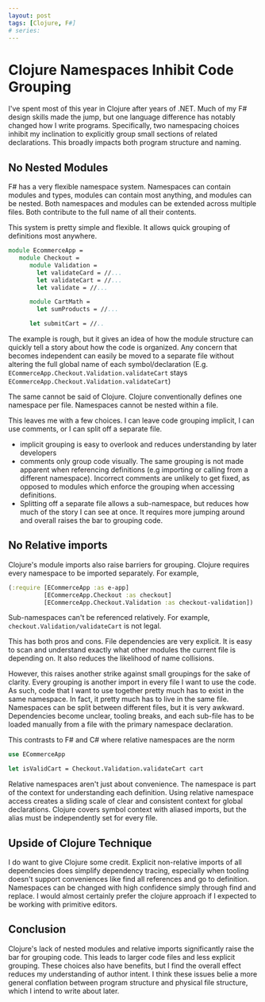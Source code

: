 ```yaml
---
layout: post
tags: [Clojure, F#]
# series: 
---
```


# Clojure Namespaces Inhibit Code Grouping

I've spent most of this year in Clojure after years of .NET. Much of my F# design skills made the jump, but one language difference has notably changed how I write programs. Specifically, two namespacing choices inhibit my inclination to explicitly group small sections of related declarations. This broadly impacts both program structure and naming.

## No Nested Modules

F# has a very flexible namespace system. Namespaces can contain modules and types, modules can contain most anything, and modules can be nested. Both namespaces and modules can be extended across multiple files. Both contribute to the full name of all their contents.

This system is pretty simple and flexible. It allows quick grouping of definitions most anywhere.
```fsharp
module EcommerceApp = 
   module Checkout = 
      module Validation = 
        let validateCard = //...
        let validateCart = //...
        let validate = //...

      module CartMath = 
        let sumProducts = //...

      let submitCart = //..
```

The example is rough, but it gives an idea of how the module structure can quickly tell a story about how the code is organized. Any concern that becomes independent can easily be moved to a separate file without altering the full global name of each symbol/declaration (E.g. `ECommerceApp.Checkout.Validation.validateCart` stays `ECommerceApp.Checkout.Validation.validateCart`)

The same cannot be said of Clojure. Clojure conventionally defines one namespace per file. Namespaces cannot be nested within a file.

This leaves me with a few choices. I can leave code grouping implicit, I can use comments, or I can split off a separate file.
- implicit grouping is easy to overlook and reduces understanding by later developers
- comments only group code visually. The same grouping is not made apparent when referencing definitions (e.g importing or calling from a different namespace). Incorrect comments are unlikely to get fixed, as opposed to modules which enforce the grouping when accessing definitions.
- Splitting off a separate file allows a sub-namespace, but reduces how much of the story I can see at once. It requires more jumping around and overall raises the bar to grouping code.


## No Relative imports

Clojure's module imports also raise barriers for grouping. Clojure requires every namespace to be imported separately. For example,
```clojure
(:require [ECommerceApp :as e-app]
          [ECommerceApp.Checkout :as checkout]
          [ECommerceApp.Checkout.Validation :as checkout-validation])
```

Sub-namespaces can't be referenced relatively. For example, `checkout.Validation/validateCart` is not legal.

This has both pros and cons. File dependencies are very explicit. It is easy to scan and understand exactly what other modules the current file is depending on. It also reduces the likelihood of name collisions.

However, this raises another strike against small groupings for the sake of clarity. Every grouping is another import in every file I want to use the code. As such, code that I want to use together pretty much has to exist in the same namespace. In fact, it pretty much has to live in the same file. Namespaces can be split between different files, but it is very awkward. Dependencies become unclear, tooling breaks, and each sub-file has to be loaded manually from a file with the primary namespace declaration.

This contrasts to F# and C# where relative namespaces are the norm
```fsharp
use ECommerceApp

let isValidCart = Checkout.Validation.validateCart cart
```

Relative namespaces aren't just about convenience. The namespace is part of the context for understanding each definition. Using relative namespace access creates a sliding scale of clear and consistent context for global declarations. Clojure covers symbol context with aliased imports, but the alias must be independently set for every file. 

<!-- I feel like a beginner would struggle to get anything out of this article. Too much expectation they understand namespacing -->

## Upside of Clojure Technique

I do want to give Clojure some credit. Explicit non-relative imports of all dependencies does simplify dependency tracing, especially when tooling doesn't support conveniences like find all references and go to definition. Namespaces can be changed with high confidence simply through find and replace. I would almost certainly prefer the clojure approach if I expected to be working with primitive editors.

## Conclusion

Clojure's lack of nested modules and relative imports significantly raise the bar for grouping code. This leads to larger code files and less explicit grouping. 
These choices also have benefits, but I find the overall effect reduces my understanding of author intent. I think these issues belie a more general conflation between program structure and physical file structure, which I intend to write about later.


